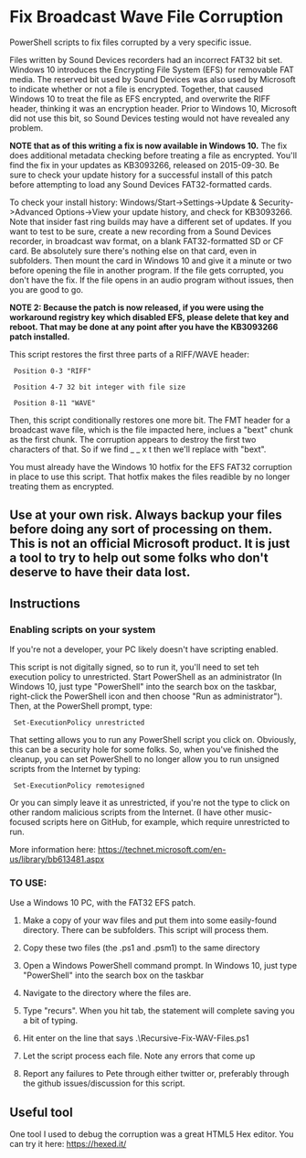 # Fix Broadcast Wave File Corruption
PowerShell scripts to fix files corrupted by a very specific issue.

Files written by Sound Devices recorders had an incorrect FAT32 bit set. Windows 10 introduces the Encrypting File System (EFS) for removable FAT media. The reserved bit used by Sound Devices was also used by Microsoft to indicate whether or not a file is encrypted. Together, that caused Windows 10 to treat the file as EFS encrypted, and overwrite the RIFF header, thinking it was an encryption header. Prior to Windows 10, Microsoft did not use this bit, so Sound Devices testing would not have revealed any problem.

**NOTE that as of this writing a fix is now available in Windows 10.** The fix does additional metadata checking before treating a file as encrypted. You'll find the fix in your updates as KB3093266, released on 2015-09-30. Be sure to check your update history for a successful install of this patch before attempting to load any Sound Devices FAT32-formatted cards.

To check your install history: Windows/Start->Settings->Update & Security->Advanced Options->View your update history, and check for KB3093266. Note that insider fast ring builds may have a different set of updates. If you want to test to be sure, create a new recording from a Sound Devices recorder, in broadcast wav format, on a blank FAT32-formatted SD or CF card. Be absolutely sure there's nothing else on that card, even in subfolders. Then mount the card in Windows 10 and give it a minute or two before opening the file in another program. If the file gets corrupted, you don't have the fix. If the file opens in an audio program without issues, then you are good to go.

**NOTE 2: Because the patch is now released, if you were using the workaround registry key which disabled EFS, please delete that key and reboot. That may be done at any point after you have the KB3093266 patch installed.**

This script restores the first three parts of a RIFF/WAVE header:

     Position 0-3 "RIFF"
     
     Position 4-7 32 bit integer with file size
     
     Position 8-11 "WAVE"
     
Then, this script conditionally restores one more bit. The FMT header for a broadcast wave file, which is the file impacted here, inclues a "bext" chunk as the first chunk. The corruption appears to destroy the first two characters of that. So if we find _ _ x t then we'll replace with "bext".


You must already have the Windows 10 hotfix for the EFS FAT32 corruption in place to use this script. That hotfix makes the files readible by no longer treating them as encrypted.

## Use at your own risk. Always backup your files before doing any sort of processing on them. This is not an official Microsoft product. It is just a tool to try to help out some folks who don't deserve to have their data lost.

## Instructions

### Enabling scripts on your system

If you're not a developer, your PC likely doesn't have scripting enabled. 

This script is not digitally signed, so to run it, you'll need to set teh execution policy to unrestricted. Start PowerShell as an administrator (In Windows 10, just type "PowerShell" into the search box on the taskbar, right-click the PowerShell icon and then choose "Run as administrator"). Then, at the PowerShell prompt, type:

     Set-ExecutionPolicy unrestricted

That setting allows you to run any PowerShell script you click on. Obviously, this can be a security hole for some folks. So, when you've finished the cleanup, you can set PowerShell to no longer allow you to run unsigned scripts from the Internet by typing:

     Set-ExecutionPolicy remotesigned

Or you can simply leave it as unrestricted, if you're not the type to click on other random malicious scripts from the Internet. (I have other music-focused scripts here on GitHub, for example, which require unrestricted to run.

More information here:
https://technet.microsoft.com/en-us/library/bb613481.aspx

### TO USE:

Use a Windows 10 PC, with the FAT32 EFS patch.

1. Make a copy of your wav files and put them into some easily-found directory. There can be subfolders. This script will process them.

2. Copy these two files (the .ps1 and .psm1) to the same directory

3. Open a Windows PowerShell command prompt. In Windows 10, just type "PowerShell" into the search box on the taskbar

4. Navigate to the directory where the files are. 

5. Type "recurs<tab>". When you hit tab, the statement will complete saving you a bit of typing.

6. Hit enter on the line that says .\Recursive-Fix-WAV-Files.ps1

7. Let the script process each file. Note any errors that come up

8. Report any failures to Pete through either twitter or, preferably through the github issues/discussion for this script.

## Useful tool

One tool I used to debug the corruption was a great HTML5 Hex editor. You can try it here: https://hexed.it/
